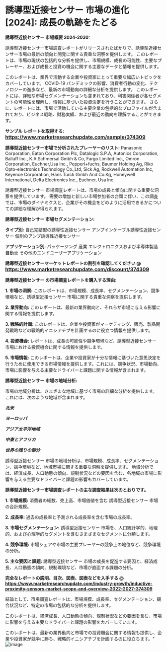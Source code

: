 # 誘導型近接センサー 市場の進化 [2024]: 成長の軌跡をたどる

<strong>誘導型近接センサー 市場概要 2024-2030:</strong>

誘導型近接センサー市場調査レポートがリリースされたばかりで、誘導型近接センサー市場の最新の傾向と開発に関する貴重な洞察を提供します。 このレポートは、市場の現状の包括的な分析を提供し、市場規模、成長の可能性、主要なプレーヤー、および成長と投資の機会に関する主要なデータと情報を提供します。

このレポートは、業界で活動する企業や投資家にとって重要な幅広いトピックをカバーしています。 COVID-19 パンデミックの影響、消費者行動の変化、テクノロジーの進歩など、最新の市場動向の詳細な分析を提供します。 このレポートには、詳細な市場セグメンテーションも含まれており、利害関係者が各セグメントの可能性を理解し、情報に基づいた投資決定を行うことができます。 さらに、レポートには、市場で活動している主要企業の包括的なプロファイルが含まれており、ビジネス戦略、財務実績、および最近の動向を理解することができます。



<strong>サンプル レポートを取得する: <a href=https://www.marketresearchupdate.com/sample/374309><font size=3 color=#0000ff>https://www.marketresearchupdate.com/sample/374309</font></a></strong>



<strong>誘導型近接センサー市場で分析されたプレーヤーのリスト:</strong>
Panasonic Corporation, Eaton Corporation Plc, Datalogic S.P.A, Autonics Corporation, Balluff lnc., K.A.Schmersal Gmbh & Co, Fargo Limited Inc., Omron Corporation, Euchner,Usa lnc., Pepperl+fuchs, Baumer Holding Ag, Riko Opto-electronics Technology Co.,Ltd, Sick Ag, Rockwell Automation Inc, Keyence Corporation, Hans Turck Gmbh And Co.Kg, Honeywell International, Delta Electronics lnc., Euchner, Usa lnc.

誘導型近接センサー 市場調査レポートは、市場の成長と傾向に関する重要な洞察を提供しています。 需要の増加と新しい市場参加者の台頭に伴い、この調査では、市場のダイナミクスと、企業がその機会をどのように活用できるかについての詳細な理解が得られます。



<strong>誘導型近接センサー 市場セグメンテーション:</strong>



<strong>タイプ別:</strong>
自己完結型の誘導性近接センサー
アンプインケーブル誘導性近接センサー
個別のアンプ誘導性近接センサー



<strong>アプリケーション別:</strong>
パッケージング
産業
エレクトロニクスおよび半導体製造
自動車
その他のエンドユーザーアプリケーション



<strong>誘導型近接センサーマーケットレポートの割引を確認してください @ <a href=https://www.marketresearchupdate.com/discount/374309><font size=3 color=#0000ff>https://www.marketresearchupdate.com/discount/374309</font></a></strong>



<strong>誘導型近接センサー の市場調査レポートを購入する理由:</strong>



<strong>1. 市場の洞察:</strong> このレポートは、市場規模、成長率、セグメンテーション、競争環境など、誘導型近接センサー 市場に関する貴重な洞察を提供します。



<strong>2. 業界動向:</strong> このレポートは、最新の業界動向と、それらが市場に与える影響に関する情報を提供します。



<strong>3. 戦略的計画:</strong> このレポートは、企業や投資家がマーケティング、販売、製品開発戦略などの戦略的イニシアチブを計画するのに役立つ情報を提供します。



<strong>4. 投資機会:</strong> レポートは、成長の可能性や競争環境など、誘導型近接センサー 市場における投資機会に関する情報を提供します。



<strong>5. 市場情報:</strong> このレポートは、企業や投資家が十分な情報に基づいた意思決定を行うために使用できる市場情報を提供します。これには、競争状況、市場動向、市場に影響を与える主要なドライバーと課題に関する情報が含まれます。



<strong>誘導型近接センサー 市場の地域分析:</strong>

市場の地域分析は、さまざまな地域に基づく市場の詳細な分析を提供します。 これには、次のような地域が含まれます。

<em>

<strong>北米</strong></em>
<em>

<strong>ヨーロッパ</strong></em>
<em>

<strong>アジア太平洋地域</strong></em>
<em>

<strong>中東とアフリカ</strong></em>
<em>

<strong>世界の残りの部分</strong></em>

誘導型近接センサー 市場の地域分析は、市場規模、成長率、セグメンテーション、競争環境など、地域市場に関する重要な洞察を提供します。 地域分析では、経済成長、人口動態の傾向、規制状況などの要因を含む、各地域の市場に影響を与える主要なドライバーと課題の影響もカバーしています。



<strong>誘導型近接センサー市場調査レポートの主な調査結果は次のとおりです。</strong>



<strong>1. 市場規模:</strong> 消費者の総数、売上高、市場価値を含む 誘導型近接センサー 市場の合計規模。



<strong>2. 成長率:</strong> 過去の成長率と予測される成長率を含む市場の成長率。



<strong>3. 市場セグメンテーション:</strong> 誘導型近接センサー 市場を、人口統計学的、地理的、および心理学的セグメントを含むさまざまなセグメントに分類します。



<strong>4. 競争環境:</strong> 市場シェアや市場の主要プレーヤーの競争上の地位など、競争環境の分析。



<strong>5. 主な要因と課題:</strong> 誘導型近接センサー 市場の成長を促進する要因と、経済成長、人口動態の傾向、規制環境など、市場が直面する課題の分析。



<strong><b>完全なレポートの説明、目次、図表、図表などを入手する @ <a href=https://www.marketresearchupdate.com/industry-growth/inductive-proximity-sensors-market-scope-and-overview-2022-2027-374309>https://www.marketresearchupdate.com/industry-growth/inductive-proximity-sensors-market-scope-and-overview-2022-2027-374309</a></b></strong>

結論として、市場調査レポートは、市場規模、成長率、セグメンテーション、競合状況など、特定の市場の包括的な分析を提供します。

このレポートは、経済成長、人口動態の傾向、規制状況などの要因を含む、市場に影響を与える主要なドライバーと課題の影響をカバーしています。

このレポートは、最新の業界動向と市場での投資機会に関する情報も提供し、企業や投資家が競争に勝ち、戦略的イニシアチブを計画するのに役立ちます。"
![image](https://github.com/renukap7961/renukap7961/assets/163852544/c40c6106-128d-4726-b8f4-87d530f0dfba)
